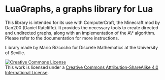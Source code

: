<h1>LuaGraphs, a graphs library for Lua</h1>
<p>This library is intended for its use with ComputerCraft, the Minecraft mod by Dan200 (Daniel Ratcliffe). It provides the necessary tools to create directed and undirected graphs, along with an implementation of the A\* algorithm. Please refer to the documentation for more instructions.</p>
<p>Library made by Mario Bizcocho for Discrete Mathematics at the University of Seville.</p>
<a rel="license" href="http://creativecommons.org/licenses/by-sa/4.0/"><img alt="Creative Commons License" style="border-width:0" src="https://i.creativecommons.org/l/by-sa/4.0/88x31.png" /></a><br />This work is licensed under a <a rel="license" href="http://creativecommons.org/licenses/by-sa/4.0/">Creative Commons Attribution-ShareAlike 4.0 International License</a>.
